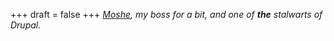 
+++
draft = false
+++
_[Moshe](http://tejasa.com/), my boss for a bit, and one of **the** stalwarts of Drupal._
